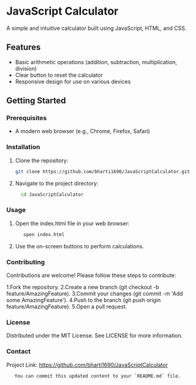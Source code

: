 # JavaScript Calculator

A simple and intuitive calculator built using JavaScript, HTML, and CSS.

## Features
- Basic arithmetic operations (addition, subtraction, multiplication, division)
- Clear button to reset the calculator
- Responsive design for use on various devices

## Getting Started

### Prerequisites
- A modern web browser (e.g., Chrome, Firefox, Safari)

### Installation
1. Clone the repository:
   ```sh
   git clone https://github.com/bharti1690/JavaScriptCalculator.git
   ```

2. Navigate to the project directory:
    ```sh
      cd JavaScriptCalculator
   ```
### Usage
1. Open the index.html file in your web browser:
   ```sh
      open index.html
   ```
2. Use the on-screen buttons to perform calculations.

### Contributing
Contributions are welcome! Please follow these steps to contribute:

1.Fork the repository.
2.Create a new branch (git checkout -b feature/AmazingFeature).
3.Commit your changes (git commit -m 'Add some AmazingFeature').
4.Push to the branch (git push origin feature/AmazingFeature).
5.Open a pull request.

### License
Distributed under the MIT License. See LICENSE for more information.

### Contact
Project Link: https://github.com/bharti1690/JavaScriptCalculator
  ```sh
     You can commit this updated content to your `README.md` file.
   ```

